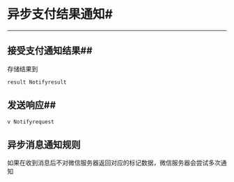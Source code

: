 # 异步支付结果通知#
----
##  接受支付通知结果##

   存储结果到

	result Notifyresult

## 发送响应##

	v Notifyrequest

## 异步消息通知规则

如果在收到消息后不对微信服务器返回对应的标记数据，微信服务器会尝试多次通知